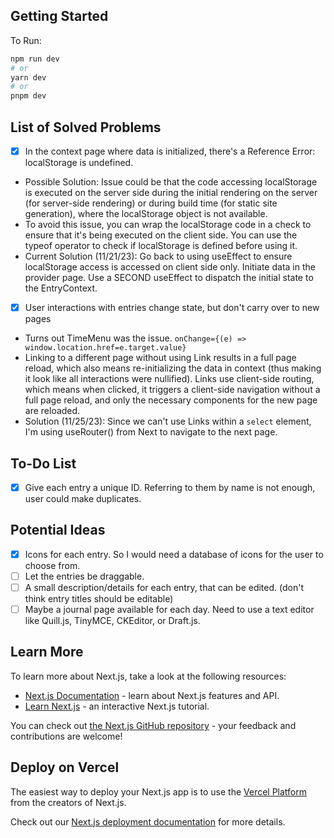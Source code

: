 ## Getting Started

To Run:

```bash
npm run dev
# or
yarn dev
# or
pnpm dev
```

## List of Solved Problems

- [x] In the context page where data is initialized, there's a Reference Error: localStorage is undefined.
- Possible Solution:
  Issue could be that the code accessing localStorage is executed on the server side during the initial rendering on the server (for server-side rendering) or during build time (for static site generation), where the localStorage object is not available.
- To avoid this issue, you can wrap the localStorage code in a check to ensure that it's being executed on the client side. You can use the typeof operator to check if localStorage is defined before using it.
- Current Solution (11/21/23): Go back to using useEffect to ensure localStorage access is accessed on client side only. Initiate data in the provider page. Use a SECOND useEffect to dispatch the initial state to the EntryContext.

- [x] User interactions with entries change state, but don't carry over to new pages
- Turns out TimeMenu was the issue.
  `onChange={(e) => window.location.href=e.target.value}`
- Linking to a different page without using Link results in a full page reload, which also means re-initializing the data in context (thus making it look like all interactions were nullified). Links use client-side routing, which means when clicked, it triggers a client-side navigation without a full page reload, and only the necessary components for the new page are reloaded.
- Solution (11/25/23): Since we can't use Links within a `select` element, I'm using useRouter() from Next to navigate to the next page.

## To-Do List

- [x] Give each entry a unique ID. Referring to them by name is not enough, user could make duplicates.

## Potential Ideas

- [x] Icons for each entry. So I would need a database of icons for the user to choose from.
- [ ] Let the entries be draggable.
- [ ] A small description/details for each entry, that can be edited. (don't think entry titles should be editable)
- [ ] Maybe a journal page available for each day. Need to use a text editor like Quill.js, TinyMCE, CKEditor, or Draft.js.

## Learn More

To learn more about Next.js, take a look at the following resources:

- [Next.js Documentation](https://nextjs.org/docs) - learn about Next.js features and API.
- [Learn Next.js](https://nextjs.org/learn) - an interactive Next.js tutorial.

You can check out [the Next.js GitHub repository](https://github.com/vercel/next.js/) - your feedback and contributions are welcome!

## Deploy on Vercel

The easiest way to deploy your Next.js app is to use the [Vercel Platform](https://vercel.com/new?utm_medium=default-template&filter=next.js&utm_source=create-next-app&utm_campaign=create-next-app-readme) from the creators of Next.js.

Check out our [Next.js deployment documentation](https://nextjs.org/docs/deployment) for more details.

